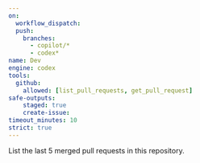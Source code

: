 ```yaml
---
on: 
  workflow_dispatch:
  push:
    branches:
      - copilot/*
      - codex*
name: Dev
engine: codex
tools:
  github:
    allowed: [list_pull_requests, get_pull_request]
safe-outputs:
    staged: true
    create-issue:
timeout_minutes: 10
strict: true
---
```


List the last 5 merged pull requests in this repository.